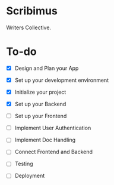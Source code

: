 # Scribimus
Writers Collective. 

# To-do

- [x] Design and Plan your App
- [x] Set up your development environment
- [x] Initialize your project
- [x] Set up your Backend
- [ ] Set up your Frontend
- [ ] Implement User Authentication
- [ ] Implement Doc Handling 
- [ ] Connect Frontend and Backend 
- [ ] Testing
- [ ] Deployment

